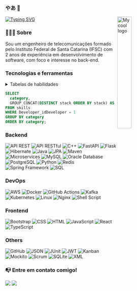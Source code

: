 ### やあ 👋

<img src="https://cdn.discordapp.com/attachments/1131620272328429748/1214405976674009179/octocat_Renan_test.png?ex=65f8feb3&is=65e689b3&hm=ebbcaed2ac5d271de69da8cc18b5b253e9f40de46d9e4477730ac1737e3535c4&" width=30% align="right" alt="My cool logo"/>


[![Typing SVG](https://readme-typing-svg.demolab.com/?lines=Back-end+Developer;Continous+Learning)](https://git.io/typing-svg)

### 👨🏻‍💻 Sobre

Sou um engenheiro de telecomunicações formado pelo Instituto Federal de Santa Catarina (IFSC) com 2 anos de experiência em desenvolvimento de software, com foco e interesse no back-end.

### Tecnologias e ferramentas

<details>
<summary>Tabelas de habilidades</summary>

```SQL
CREATE TABLE `developer` (
  `idDeveloper` int NOT NULL AUTO_INCREMENT,
  `name` VARCHAR(45) NOT NULL,
  `email` VARCHAR(45) NOT NULL,
  `phone` VARCHAR(45) NOT NULL,
  PRIMARY KEY (`idDeveloper`),
  UNIQUE INDEX `email_UNIQUE` (`email` ASC) VISIBLE,
  UNIQUE INDEX `phone_UNIQUE` (`phone` ASC) VISIBLE
) 

INSERT INTO `developer` VALUES (1,'Renan','renanrodolfo.dev@gmail.com','(48)996478132');

CREATE TABLE `skills` (
  `idSkills` int NOT NULL AUTO_INCREMENT,
  `stack` varchar(45) NOT NULL,
  `level` varchar(45) DEFAULT NULL,
  `category` varchar(45) NOT NULL,
  `Developer_idDeveloper` int NOT NULL,
  PRIMARY KEY (`idSkills`,`Developer_idDeveloper`),
  UNIQUE KEY `stack_UNIQUE` (`stack`),
  KEY `fk_Skills_Developer_idx` (`Developer_idDeveloper`)
) 

INSERT INTO `skills` VALUES 
(1,'HTML','beginner','Frontend',1),
(2,'CSS','beginner','Frontend',1),
(3,'Bootstrap','beginner','Frontend',1),
(4,'JavaScript','beginner','Frontend',1),
(5,'React','beginner','Frontend',1),
(6,'TypeScript','beginner','Frontend',1),
(7,'Java','Intermediate','Backend',1),
(8,'Spring Framework','Intermediate','Backend',1),
(9,'SQL','Intermediate','Backend',1),
(10,'MySQL','Intermediate','Backend',1),
(11,'PostgreSQL','Intermediate','Backend',1),
(12,'Python','Intermediate','Backend',1),
(13,'C++','Intermediate','Backend',1),
(14,'API REST','Advanced','Backend',1),
(15,'API RESTful','Advanced','Backend',1),
(16,'Flask','Intermediate','Backend',1),
(17,'FastAPI','Begginer','Backend',1),
(18,'Maven','Intermediate','Backend',1),
(19,'JPA','Intermediate','Backend',1),
(20,'Hibernate','Intermediate','Backend',1),
(21,'Redis','Intermediate','Backend',1),
(22,'Oracle Database','Intermediate','Backend',1),
(23,'Microservices','learning','Backend',1),
(24,'Docker','Intermediate','DevOps',1),
(25,'Kubernetes','learning','DevOps',1),
(26,'Shell Script','Intermediate','DevOps',1),
(27,'Linux','Intermediate','DevOps',1),
(28,'AWS','learning','DevOps',1),
(29,'Nginx','beginner','DevOps',1),
(30,'Kafka','learning','DevOps',1),
(31,'GitHub Actions','Intermediate','DevOps',1),
(32,'Mockito','Intermediate','Others',1),
(33,'JUnit','Intermediate','Others',1),
(34,'XML','Intermediate','Others',1),
(35,'JSON','Advanced','Others',1),
(36,'SQLite','Intermediate','Others',1),
(37,'Scrum','Advanced','Others',1),
(38,'Kanbam','Intermediate','Others',1),
(39,'GitHub','Advanced','Others',1),
(40,'JWT','Advanced','Others',1);
```
</details>

```SQL
SELECT
  category,
  GROUP_CONCAT(DISTINCT stack ORDER BY stack) AS stacks
FROM skills
WHERE Developer_idDeveloper = 1
GROUP BY category
ORDER BY category;
```

### Backend

![API REST](https://img.shields.io/badge/-API%20REST-05122A?style=flat&logo=rest)
![API RESTful](https://img.shields.io/badge/-API%20RESTful-05122A?style=flat&logo=rest)
![C++](https://img.shields.io/badge/-C%2B%2B-05122A?style=flat&logo=c%2B%2B)
![FastAPI](https://img.shields.io/badge/-FastAPI-05122A?style=flat&logo=fastapi)
![Flask](https://img.shields.io/badge/-Flask-05122A?style=flat&logo=flask)
![Hibernate](https://img.shields.io/badge/-Hibernate-05122A?style=flat&logo=hibernate)
![Java](https://img.shields.io/badge/-Java-05122A?style=flat&logo=java)
![JPA](https://img.shields.io/badge/-JPA-05122A?style=flat&logo=jpa)
![Maven](https://img.shields.io/badge/-Maven-05122A?style=flat&logo=apache-maven)
![Microservices](https://img.shields.io/badge/-Microservices-05122A?style=flat&logo=microservices)
![MySQL](https://img.shields.io/badge/-MySQL-05122A?style=flat&logo=mysql)
![Oracle Database](https://img.shields.io/badge/-Oracle%20Database-05122A?style=flat&logo=oracle)
![PostgreSQL](https://img.shields.io/badge/-PostgreSQL-05122A?style=flat&logo=postgresql)
![Python](https://img.shields.io/badge/-Python-05122A?style=flat&logo=python)
![Redis](https://img.shields.io/badge/-Redis-05122A?style=flat&logo=redis)
![Spring Framework](https://img.shields.io/badge/-Spring%20Framework-05122A?style=flat&logo=spring)
![SQL](https://img.shields.io/badge/-SQL-05122A?style=flat&logo=sql)

### DevOps
![AWS](https://img.shields.io/badge/-AWS-05122A?style=flat&logo=amazon-aws)
![Docker](https://img.shields.io/badge/-Docker-05122A?style=flat&logo=docker)
![GitHub Actions](https://img.shields.io/badge/-GitHub%20Actions-05122A?style=flat&logo=github-actions)
![Kafka](https://img.shields.io/badge/-Kafka-05122A?style=flat&logo=apache-kafka)
![Kubernetes](https://img.shields.io/badge/-Kubernetes-05122A?style=flat&logo=kubernetes)
![Linux](https://img.shields.io/badge/-Linux-05122A?style=flat&logo=linux)
![Nginx](https://img.shields.io/badge/-Nginx-05122A?style=flat&logo=nginx)
![Shell Script](https://img.shields.io/badge/-Shell%20Script-05122A?style=flat&logo=gnu-bash)

### Frontend
![Bootstrap](https://img.shields.io/badge/-Bootstrap-05122A?style=flat&logo=bootstrap)
![CSS](https://img.shields.io/badge/-CSS-05122A?style=flat&logo=css3)
![HTML](https://img.shields.io/badge/-HTML-05122A?style=flat&logo=html5)
![JavaScript](https://img.shields.io/badge/-JavaScript-05122A?style=flat&logo=javascript)
![React](https://img.shields.io/badge/-React-05122A?style=flat&logo=react)
![TypeScript](https://img.shields.io/badge/-TypeScript-05122A?style=flat&logo=typescript)

### Others
![GitHub](https://img.shields.io/badge/-GitHub-05122A?style=flat&logo=github)
![JSON](https://img.shields.io/badge/-JSON-05122A?style=flat&logo=json)
![JUnit](https://img.shields.io/badge/-JUnit-05122A?style=flat&logo=junit)
![JWT](https://img.shields.io/badge/-JWT-05122A?style=flat&logo=json-web-tokens)
![Kanban](https://img.shields.io/badge/-Kanban-05122A?style=flat&logo=kanban)
![Mockito](https://img.shields.io/badge/-Mockito-05122A?style=flat&logo=mockito)
![Scrum](https://img.shields.io/badge/-Scrum-05122A?style=flat&logo=scrum)
![SQLite](https://img.shields.io/badge/-SQLite-05122A?style=flat&logo=sqlite)
![XML](https://img.shields.io/badge/-XML-05122A?style=flat&logo=xml)


### 📭 Entre em contato comigo! 

<div>
<a href = "mailto:rrenanrds@gmail.com"><img src="https://img.shields.io/badge/Gmail-D14836?style=for-the-badge&logo=gmail&logoColor=white" target="_blank"></a>
<a href="https://www.linkedin.com/in/renanrodolfo/" target="_blank"><img src="https://img.shields.io/badge/-LinkedIn-%230077B5?style=for-the-badge&logo=linkedin&logoColor=white" target="_blank"></a>   
</div>    